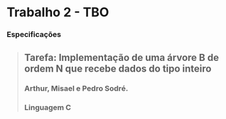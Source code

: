 # Trabalho 2 - TBO
### Especificações
> ## Tarefa: Implementação de uma árvore B de ordem N que recebe dados do tipo inteiro
> ### Arthur, Misael e Pedro Sodré.
> ### Linguagem C